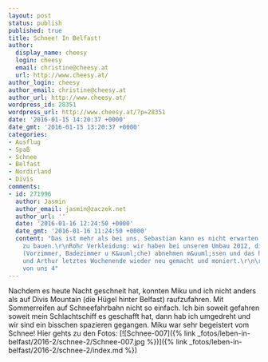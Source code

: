```yaml
---
layout: post
status: publish
published: true
title: Schnee! In Belfast!
author:
  display_name: cheesy
  login: cheesy
  email: christine@cheesy.at
  url: http://www.cheesy.at/
author_login: cheesy
author_email: christine@cheesy.at
author_url: http://www.cheesy.at/
wordpress_id: 28351
wordpress_url: http://www.cheesy.at/?p=28351
date: '2016-01-15 14:20:37 +0000'
date_gmt: '2016-01-15 13:20:37 +0000'
categories:
- Ausflug
- Spaß
- Schnee
- Belfast
- Nordirland
- Divis
comments:
- id: 271996
  author: Jasmin
  author_email: jasmin@zaczek.net
  author_url: ''
  date: '2016-01-16 12:24:50 +0000'
  date_gmt: '2016-01-16 11:24:50 +0000'
  content: "Das ist mehr als bei uns. Sebastian kann es nicht erwarten einen Schneemann
    zu bauen.\r\nRohr Verkleidung: wir haben bei unserem Umbau 2012, die Rohrverkleidung
    (Vorzimmer, Badezimmer u K&uuml;che) abnehmen m&uuml;ssen und das haben Sebastian
    und Arthur letztes Wochenende wieder neu gemacht und moniert.\r\n\r\nLg aus Wien
    von uns 4"
---
```

Nachdem es heute Nacht geschneit hat, konnten Miku und ich nicht anders als auf Divis Mountain (die Hügel hinter Belfast) raufzufahren. Mit Sommerreifen auf Schneefahrbahn nicht so einfach. Ich bin soweit gefahren soweit mein Schlachtschiff es geschafft hat, dann hab ich umgedreht und wir sind ein bisschen spazieren gegangen. Miku war sehr begeistert vom Schnee!
Hier gehts zu den Fotos:
[![Schnee-007]({% link _fotos/leben-in-belfast/2016-2/schnee-2/Schnee-007.jpg %})]({% link _fotos/leben-in-belfast/2016-2/schnee-2/index.md %})
